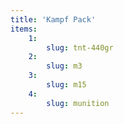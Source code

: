 ```yaml
---
title: 'Kampf Pack'
items:
    1:
        slug: tnt-440gr
    2:
        slug: m3
    3:
        slug: m15
    4:
        slug: munition
---
```

